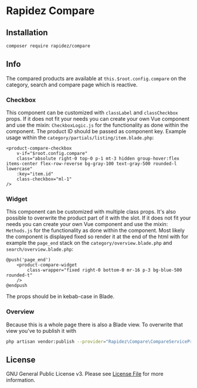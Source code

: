 # Rapidez Compare

## Installation

```bash
composer require rapidez/compare
```

## Info

The compared products are available at `this.$root.config.compare` on the category, search and compare page which is reactive.

### Checkbox

This component can be customized with `classLabel` and `classCheckbox` props. If it does not fit your needs you can create your own Vue component and use the mixin: `CheckboxLogic.js` for the functionality as done within the component. The product ID should be passed as component key. Example usage within the `category/partials/listing/item.blade.php`:
```blade
<product-compare-checkbox
    v-if="$root.config.compare"
    class="absolute right-0 top-0 p-1 mt-3 hidden group-hover:flex items-center flex-row-reverse bg-gray-100 text-gray-500 rounded-l lowercase"
    :key="item.id"
    class-checkbox="ml-1"
/>
```

### Widget

This component can be customized with multiple class props. It's also possible to overwrite the product part of it with the slot. If it does not fit your needs you can create your own Vue component and use the mixin: `Methods.js` for the functionality as done within the component. Most likely the component is displayed fixed so render it at the end of the html with for example the `page_end` stack on the `category/overview.blade.php` and `search/overview.blade.php`:
```blade
@push('page_end')
    <product-compare-widget
        class-wrapper="fixed right-0 bottom-0 mr-16 p-3 bg-blue-500 rounded-t"
    />
@endpush
```
The props should be in kebab-case in Blade.

### Overview

Because this is a whole page there is also a Blade view. To overwrite that view you've to publish it with 
```bash
php artisan vendor:publish --provider="Rapidez\Compare\CompareServiceProvider"
```

## License

GNU General Public License v3. Please see [License File](LICENSE) for more information.
